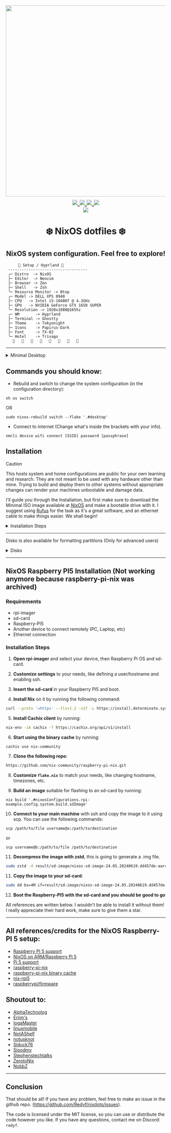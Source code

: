 <h1 align="center">
<a href='#'><img src="https://raw.githubusercontent.com/catppuccin/catppuccin/main/assets/palette/macchiato.png" width="600px"/></a>
  <br>
  <div>
    <a href="https://github.com/redyf/nixdots/issues">
        <img src="https://img.shields.io/github/issues/redyf/nixdots?color=fab387&labelColor=303446&style=for-the-badge">
    </a>
    <a href="https://github.com/redyf/nixdots/stargazers">
        <img src="https://img.shields.io/github/stars/redyf/nixdots?color=ca9ee6&labelColor=303446&style=for-the-badge">
    </a>
    <a href="https://github.com/redyf/nixdots">
        <img src="https://img.shields.io/github/repo-size/redyf/nixdots?color=ea999c&labelColor=303446&style=for-the-badge">
    </a>
    <a href="https://github.com/redyf/nixdots/LICENSE">
        <img src="https://img.shields.io/static/v1.svg?style=for-the-badge&label=License&message=MIT&logoColor=ca9ee6&colorA=313244&colorB=cba6f7"/>
    </a>
    <br>
    </div>
        <img href="https://builtwithnix.org" src="https://builtwithnix.org/badge.svg"/>
   </h1>

<div align="center">
<h1>
❄️ NixOS dotfiles ❄️
</h1>
</div>
<h2 align="center">NixOS system configuration. Feel free to explore!</h2>

```mint
⠀⠀   🌸 Setup / Hyprland 🌸
 -----------------------------------
 ╭─ Distro  -> NixOS
 ├─ Editor  -> Neovim
 ├─ Browser -> Zen
 ├─ Shell   -> Zsh
 ╰─ Resource Monitor -> Btop
 ╭─ Model -> DELL XPS 8940
 ├─ CPU   -> Intel i5-10400f @ 4.3GHz
 ├─ GPU   -> NVIDIA GeForce GTX 1650 SUPER
 ╰─ Resolution -> 1920x1080@165hz
 ╭─ WM       -> Hyprland
 ├─ Terminal -> Ghostty
 ├─ Theme    -> Tokyonight
 ├─ Icons    -> Papirus-Dark
 ├─ Font     -> TX-02
 ╰─ Hotel    -> Trivago
                        
```

<hr>

<details>
<summary>Minimal Desktop</summary>

![wallpaper](screenshots/screenshot.png)
![terminal](screenshots/screenshot2.png)

</details>

## Commands you should know:

- Rebuild and switch to change the system configuration (in the configuration directory):

```
nh os switch
```

OR

```
sudo nixos-rebuild switch --flake '.#desktop'
```

- Connect to internet (Change what's inside the brackets with your info).

```
nmcli device wifi connect [SSID] password [passphrase]
```

## Installation

> [!CAUTION]
> This hosts system and home configurations are public for your own learning and
> research. They are not meant to be used with any hardware other than mine.
> Trying to build and deploy them to other systems without appropriate changes
> can render your machines unbootable and damage data.

I'll guide you through the Installation, but first make sure to download the Minimal ISO image available at [NixOS](https://nixos.org/download#nixos-iso) and make a bootable drive with it. I suggest using [Rufus](https://rufus.ie/en/) for the task as it's a great software,
and an ethernet cable to make things easier. We shall begin!

<details>
    <summary>Installation Steps</summary>

<strong>

Only follow these steps after using the bootable drive, changing BIOS boot priority and getting into the installation!

</strong>

```
First part:
video=1920x1080
setfont ter-128n
configure networking as needed (skip this if you're using ethernet)
sudo -i
lsblk (check info about partitions and the device you want to use for the installation)
gdisk /dev/vda (change according to your system, for me it's /dev/nvme0n1)
then configure 600M type ef00, rest ext4 type 8300 as described below
Type "n" to make a new partition, choose the partition number, first sector can be default but last sector should be 600M. Hex code for EFI is ef00.
Now type n again to make another partition, this time we'll leave everything as default. After finishing these steps, make sure to write it to the disk by typing "w".
lsblk
mkfs.fat -F 32 -n boot /dev/vda1 (Format the partitions)
mkfs.ext4 -L nixos /dev/vda2
mount /dev/disk/by-label/nixos /mnt (Mount partitions)
mkdir /mnt/boot (Create a directory for boot)
mount /dev/disk/by-label/boot /mnt/boot
```

After mounting the partitions, you can move to the second part...

```
# go inside a nix shell with the specified programs
nix-shell -p git nixUnstable neovim
# create this folder if necessary
mkdir -p /mnt/etc/
# clone the repo
git clone https://github.com/redyf/nixdots.git /mnt/etc/nixos --recurse-submodules
# remove this file
rm /mnt/etc/nixos/hosts/redyf/hardware-configuration.nix
# generate the config and take some files
nixos-generate-config --root /mnt
rm /mnt/etc/nixos/configuration.nix
mv /mnt/etc/nixos/hardware-configuration.nix /mnt/etc/nixos/hosts/redyf/
# make sure you're in this path
cd /mnt/etc/nixos
# Install my config:
nixos-install --flake '.#desktop'
# Obs:
If you'd like to use my config as a template, all you need to do is replace "desktop" with your username.
```

</details>
<hr>

Disko is also available for formatting partitions (Only for advanced users)

<details>
<summary>Disko</summary>

If you save disko's config file in **./disks/default.nix**, and run the following command:

```nix
sudo nix --experimental-features "nix-command flakes" run github:nix-community/disko -- --mode disko ./disks/default.nix --arg device '/dev/nvme0n1'
```

you will partition, format and mount the disk for /dev/nvme0n1 (change as needed).

</details>

<hr>

## NixOS Raspberry PI5 Installation (Not working anymore because raspberry-pi-nix was archived)

### Requirements

- rpi-imager
- sd-card
- Raspberry-PI5
- Another device to connect remotely (PC, Laptop, etc)
- Ethernet connection

### Installation Steps

1. **Open rpi-imager** and select your device, then Raspberry Pi OS and sd-card.
2. **Customize settings** to your needs, like defining a user/hostname and enabling ssh.
3. **Insert the sd-card** in your Raspberry PI5 and boot.

4. **Install Nix** on it by running the following command:

```bash
curl --proto '=https' --tlsv1.2 -sSf -L https://install.determinate.systems/nix | sh -s -- install
```

5. **Install Cachix client** by running:

```bash
nix-env -iA cachix -f https://cachix.org/api/v1/install
```

6. **Start using the binary cache** by running:

```bash
cachix use nix-community
```

7. **Clone the following repo**:

```bash
https://github.com/nix-community/raspberry-pi-nix.git
```

8. **Customize `flake.nix`** to match your needs, like changing hostname, timezones, etc.

9. **Build an image** suitable for flashing to an sd-card by running:

```
nix build '.#nixosConfigurations.rpi-example.config.system.build.sdImage'
```

10. **Connect to your main machine** with ssh and copy the image to it using scp. You can use the following commands:

```
scp /path/to/file username@a:/path/to/destination
```

or

```
scp username@b:/path/to/file /path/to/destination
```

11. **Decompress the image with zstd**, this is going to generate a .img file.

```bash
sudo zstd -d result/sd-image/nixos-sd-image-24.05.20240619.dd457de-aarch64-linux.img.zst
```

11. **Copy the image to your sd-card**:

```bash
sudo dd bs=4M if=result/sd-image/nixos-sd-image-24.05.20240619.dd457de-aarch64-linux.img of=/dev/mmcblk0 conv=fsync oflag=direct status=progress
```

12. **Boot the Raspberry-PI5 with the sd-card and you should be good to go**

All references are written below. I wouldn't be able to install it without them! I really appreciate their hard work, make sure to give them a star.

<hr>

## All references/credits for the NixOS Raspberry-PI 5 setup:

- [Raspberry PI 5 support](https://github.com/NixOS/nixpkgs/issues/260754)
- [NixOS on ARM/Raspberry Pi 5](https://wiki.nixos.org/wiki/NixOS_on_ARM/Raspberry_Pi_5)
- [Pi 5 support](https://github.com/nix-community/raspberry-pi-nix/issues/13)
- [raspberry-pi-nix](https://github.com/nix-community/raspberry-pi-nix)
- [raspberry-pi-nix binary cache](https://app.cachix.org/cache/raspberry-pi-nix)
- [nix-rpi5](https://gitlab.com/vriska/nix-rpi5)
- [raspberrypi/firmware](https://github.com/raspberrypi/firmware)

## Shoutout to:

- [AlphaTechnolog](https://github.com/AlphaTechnolog/nixdots)
- [Eriim's](https://github.com/erictossell/nixflakes)
- [IogaMaster](https://github.com/IogaMaster)
- [linuxmobile](https://github.com/linuxmobile)
- [NotAShelf](https://github.com/NotAShelf/nyx)
- [notusknot](https://github.com/notusknot)
- [Siduck76](https://github.com/siduck76/nvchad/)
- [Sioodmy](https://github.com/sioodmy/dotfiles)
- [Stephenstechtalks](https://github.com/stephenstechtalks)
- [ZerotoNix](https://zero-to-nix.com)
- [NobbZ](https://github.com/NobbZ)

<hr>

## Conclusion

That should be all! If you have any problem, feel free to make an issue in the github repo. (https://github.com/Redyf/nixdots/issues).

The code is licensed under the MIT license, so you can use or distribute the code however you like. If you have any questions, contact me on Discord: `redyf`.
